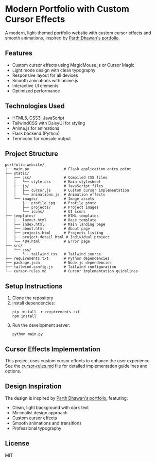 # Modern Portfolio with Custom Cursor Effects

A modern, light-themed portfolio website with custom cursor effects and smooth animations, inspired by [Parth Dhawan's portfolio](https://parthdhawan.framer.website/).

## Features

- Custom cursor effects using MagicMouse.js or Cursor Magic
- Light mode design with clean typography
- Responsive layout for all devices
- Smooth animations with anime.js
- Interactive UI elements
- Optimized performance

## Technologies Used

- HTML5, CSS3, JavaScript
- TailwindCSS with DaisyUI for styling
- Anime.js for animations
- Flask backend (Python)
- Termcolor for console output

## Project Structure

```
portfolio-website/
├── main.py                # Flask application entry point
├── static/
│   ├── css/               # Compiled CSS files
│   │   └── style.css      # Main stylesheet
│   ├── js/                # JavaScript files
│   │   ├── cursor.js      # Custom cursor implementation
│   │   └── animations.js  # Animation effects
│   └── images/            # Image assets
│       ├── profile.jpg    # Profile photo
│       ├── projects/      # Project images
│       └── icons/         # UI icons
├── templates/             # HTML templates
│   ├── layout.html        # Base template
│   ├── index.html         # Main landing page
│   ├── about.html         # About page
│   ├── projects.html      # Projects listing
│   ├── project-detail.html # Individual project
│   └── 404.html           # Error page
├── src/
│   └── css/
│       └── tailwind.css   # Tailwind source
├── requirements.txt       # Python dependencies
├── package.json           # Node.js dependencies
├── tailwind.config.js     # Tailwind configuration
└── cursor-rules.md        # Cursor implementation guidelines
```

## Setup Instructions

1. Clone the repository
2. Install dependencies:
   ```
   pip install -r requirements.txt
   npm install
   ```
3. Run the development server:
   ```
   python main.py
   ```

## Cursor Effects Implementation

This project uses custom cursor effects to enhance the user experience. See the [cursor-rules.md](cursor-rules.md) file for detailed implementation guidelines and options.

## Design Inspiration

The design is inspired by [Parth Dhawan's portfolio](https://parthdhawan.framer.website/), featuring:
- Clean, light background with dark text
- Minimalist design approach
- Custom cursor effects
- Smooth animations and transitions
- Professional typography

## License

MIT